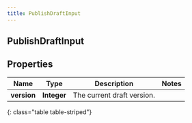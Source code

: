 ```yaml
---
title: PublishDraftInput
---
```

## PublishDraftInput


## Properties

| Name | Type | Description | Notes |
| ------------ | ------------- | ------------- | ------------- |
| **version** | <!----><!---->**Integer**<!----> | The current draft version. |  |
{: class="table table-striped"}



